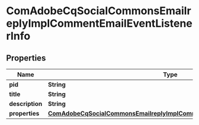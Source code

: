 

# ComAdobeCqSocialCommonsEmailreplyImplCommentEmailEventListenerInfo

## Properties

Name | Type | Description | Notes
------------ | ------------- | ------------- | -------------
**pid** | **String** |  |  [optional]
**title** | **String** |  |  [optional]
**description** | **String** |  |  [optional]
**properties** | [**ComAdobeCqSocialCommonsEmailreplyImplCommentEmailEventListenerProperties**](ComAdobeCqSocialCommonsEmailreplyImplCommentEmailEventListenerProperties.md) |  |  [optional]



